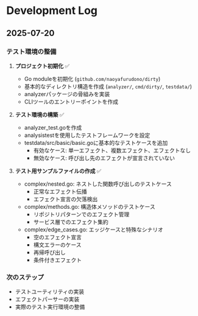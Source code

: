 # Development Log

## 2025-07-20

### テスト環境の整備

1. **プロジェクト初期化** ✅
   - Go moduleを初期化 (`github.com/naoyafurudono/dirty`)
   - 基本的なディレクトリ構造を作成 (`analyzer/`, `cmd/dirty/`, `testdata/`)
   - analyzerパッケージの骨組みを実装
   - CLIツールのエントリーポイントを作成

2. **テスト環境の構築** ✅
   - analyzer_test.goを作成
   - analysistestを使用したテストフレームワークを設定
   - testdata/src/basic/basic.goに基本的なテストケースを追加
     - 有効なケース: 単一エフェクト、複数エフェクト、エフェクトなし
     - 無効なケース: 呼び出し先のエフェクトが宣言されていない

3. **テスト用サンプルファイルの作成** ✅
   - complex/nested.go: ネストした関数呼び出しのテストケース
     - 正常なエフェクト伝播
     - エフェクト宣言の欠落検出
   - complex/methods.go: 構造体メソッドのテストケース
     - リポジトリパターンでのエフェクト管理
     - サービス層でのエフェクト集約
   - complex/edge_cases.go: エッジケースと特殊なシナリオ
     - 空のエフェクト宣言
     - 構文エラーのケース
     - 再帰呼び出し
     - 条件付きエフェクト

### 次のステップ
- テストユーティリティの実装
- エフェクトパーサーの実装
- 実際のテスト実行環境の整備